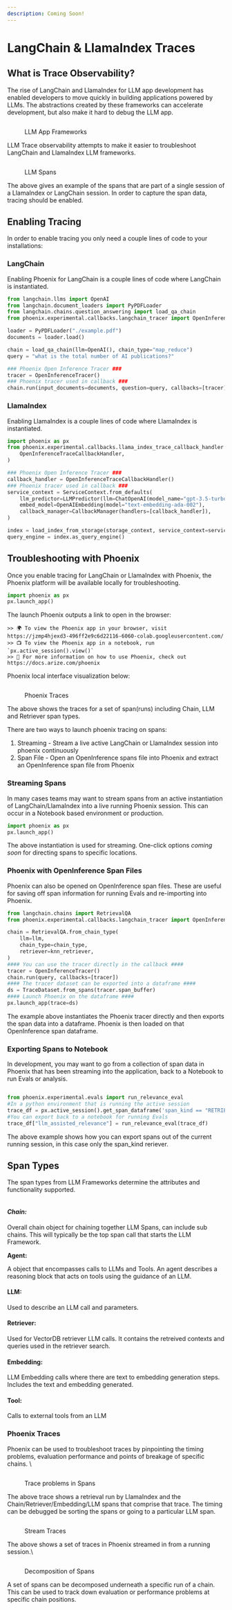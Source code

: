 ```yaml
---
description: Coming Soon!
---
```


# LangChain & LlamaIndex Traces

## What is Trace Observability?

The rise of LangChain and LlamaIndex for LLM app development has enabled developers to move quickly in building applications powered by LLMs. The abstractions created by these frameworks can accelerate development, but also make it hard to debug the LLM app.

<figure><img src="../.gitbook/assets/Screenshot 2023-09-09 at 9.16.25 AM.png" alt=""><figcaption><p>LLM App Frameworks</p></figcaption></figure>

LLM Trace observability attempts to make it easier to troubleshoot LangChain and LlamaIndex LLM frameworks.

<figure><img src="../.gitbook/assets/Screenshot 2023-09-09 at 9.15.08 AM.png" alt=""><figcaption><p>LLM Spans</p></figcaption></figure>

The above gives an example of the spans that are part of a single session of a LlamaIndex or LangChain session. In order to capture the span data, tracing should be enabled.

## Enabling Tracing

In order to enable tracing you only need a couple lines of code to your installations:

### LangChain

Enabling Phoenix for LangChain is a couple lines of code where LangChain is instantiated.&#x20;

```python
from langchain.llms import OpenAI
from langchain.document_loaders import PyPDFLoader
from langchain.chains.question_answering import load_qa_chain
from phoenix.experimental.callbacks.langchain_tracer import OpenInferenceTracer

loader = PyPDFLoader("./example.pdf")
documents = loader.load()

chain = load_qa_chain(llm=OpenAI(), chain_type="map_reduce")
query = "what is the total number of AI publications?"

### Phoenix Open Inference Tracer ###
tracer = OpenInferenceTracer()
### Phoenix tracer used in callback ###
chain.run(input_documents=documents, question=query, callbacks=[tracer])

```

### **LlamaIndex**

Enabling LlamaIndex is a couple lines of code where LlamaIndex is instantiated.&#x20;

```python
import phoenix as px
from phoenix.experimental.callbacks.llama_index_trace_callback_handler import (
    OpenInferenceTraceCallbackHandler,
)

### Phoenix Open Inference Tracer ###
callback_handler = OpenInferenceTraceCallbackHandler()
### Phoenix tracer used in callback ###
service_context = ServiceContext.from_defaults(
    llm_predictor=LLMPredictor(llm=ChatOpenAI(model_name="gpt-3.5-turbo", temperature=0)),
    embed_model=OpenAIEmbedding(model="text-embedding-ada-002"),
    callback_manager=CallbackManager(handlers=[callback_handler]),
)

index = load_index_from_storage(storage_context, service_context=service_context)
query_engine = index.as_query_engine()
```

## Troubleshooting with Phoenix

Once you enable tracing for LangChain or LlamaIndex with Phoenix, the Phoenix platform will be available locally for troubleshooting.&#x20;

```python
import phoenix as px
px.launch_app()
```

The launch Phoenix outputs a link to open in the browser:

```
>> 🌍 To view the Phoenix app in your browser, visit https://jzmp4hjexd3-496ff2e9c6d22116-6060-colab.googleusercontent.com/
>> 📺 To view the Phoenix app in a notebook, run `px.active_session().view()`
>> 📖 For more information on how to use Phoenix, check out https://docs.arize.com/phoenix
```

Phoenix local interface visualization below:&#x20;

<figure><img src="../.gitbook/assets/Screenshot 2023-09-02 at 12.53.45 PM (1).png" alt=""><figcaption><p>Phoenix Traces</p></figcaption></figure>

The above shows the traces for a set of span(runs) including Chain, LLM and Retriever span types.

There are two ways to launch phoenix tracing on spans:

1. Streaming - Stream a live active LangChain or LlamaIndex session into phoenix continuously&#x20;
2. Span File - Open an OpenInference spans file into Phoenix and extract an OpenInference span file from Phoenix

### Streaming Spans

In many cases teams may want to stream spans from an active instantiation of LangChain/LlamaIndex into a live running Phoenix session. This can occur in a Notebook based environment or production.&#x20;

```python
import phoenix as px
px.launch_app() 
```

The above instantiation is used for streaming. One-click options _coming soon_ for directing spans to specific locations.&#x20;

### Phoenix with OpenInference Span Files

Phoenix can also be opened on OpenInference span files. These are useful for saving off span information for running Evals and re-importing into Phoenix.

```python
from langchain.chains import RetrievalQA
from phoenix.experimental.callbacks.langchain_tracer import OpenInferenceTracer

chain = RetrievalQA.from_chain_type(
    llm=llm,
    chain_type=chain_type,
    retriever=knn_retriever,
)
#### You can use the tracer directly in the callback ####
tracer = OpenInferenceTracer()
chain.run(query, callbacks=[tracer])
#### The tracer dataset can be exported into a dataframe ####
ds = TraceDataset.from_spans(tracer.span_buffer)
#### Launch Phoenix on the dataframe ####
px.launch_app(trace=ds)

```

The example above instantiates the Phoenix tracer directly and then exports the span data into a dataframe. Phoenix is then loaded on that OpenInference span dataframe.&#x20;

### Exporting Spans to Notebook

In development, you may want to go from a collection of span data in Phoenix that has been streaming into the application, back to a Notebook to run Evals or analysis.&#x20;

```python

from phoenix.experimental.evals import run_relevance_eval
#In a python environment that is running the active session
trace_df = px.active_session().get_span_dataframe('span_kind == "RETRIEVER"')
#You can export back to a notebook for running Evals
trace_df["llm_assisted_relevance"] = run_relevance_eval(trace_df)

```

The above example shows how you can export spans out of the current running session, in this case only the span\_kind reriever.&#x20;

## Span Types

The span types from LLM Frameworks determine the attributes and functionality supported.

<figure><img src="../.gitbook/assets/Screenshot 2023-09-09 at 9.15.30 AM (2).png" alt=""><figcaption></figcaption></figure>

#### _**Chain:**_

Overall chain object for chaining together LLM Spans, can include sub chains. This will typically be the top span call that starts the LLM Framework.



**Agent:**

A object that encompasses calls to LLMs and Tools. An agent describes a reasoning block that acts on tools using the guidance of an LLM.

#### **LLM:**

Used to describe an LLM call and parameters.&#x20;

#### **Retriever:**

Used for VectorDB retriever LLM calls. It contains the retreived contexts and queries used in the retriever search.&#x20;

#### **Embedding:**

LLM Embedding calls where there are text to embedding generation steps. Includes the text and embedding generated.&#x20;

#### **Tool:**

Calls to external tools from an LLM&#x20;

### Phoenix Traces

Phoenix can be used to troubleshoot traces by pinpointing the timing problems, evaluation performance and points of breakage of specific chains. \


<figure><img src="../.gitbook/assets/Screenshot 2023-09-02 at 3.15.31 PM.png" alt=""><figcaption><p>Trace problems in Spans</p></figcaption></figure>

The above trace shows a retrieval run by LlamaIndex and the Chain/Retriever/Embedding/LLM spans that comprise that trace. The timing can be debugged be sorting the spans or going to a particular LLM span. &#x20;

<figure><img src="../.gitbook/assets/Screenshot 2023-09-09 at 9.55.08 AM.png" alt=""><figcaption><p>Stream Traces</p></figcaption></figure>

The above shows a set of traces in Phoenix streamed in from a running session.\


<figure><img src="../.gitbook/assets/Screenshot 2023-09-09 at 9.55.24 AM.png" alt=""><figcaption><p>Decomposition of Spans</p></figcaption></figure>

A set of spans can be decomposed underneath a specific run of a chain. This can be used to track down evaluation or performance problems at specific chain positions.
